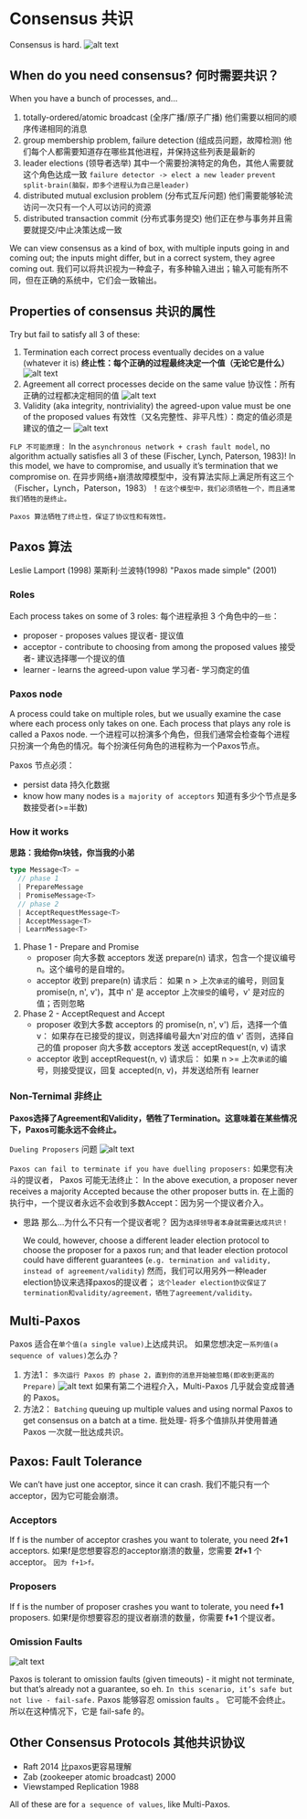 # Consensus 共识

Consensus is hard.
![alt text](image-38.png)

## When do you need consensus? 何时需要共识？

When you have a bunch of processes, and…

1. totally-ordered/atomic broadcast (全序广播/原子广播)
   他们需要以相同的顺序传递相同的消息
2. group membership problem, failure detection (组成员问题，故障检测)
   他们每个人都需要知道存在哪些其他进程，并保持这些列表是最新的
3. leader elections (领导者选举)
   其中一个需要扮演特定的角色，其他人需要就这个角色达成一致
   `failure detector -> elect a new leader`
   `prevent split-brain(脑裂，即多个进程认为自己是leader)`
4. distributed mutual exclusion problem (分布式互斥问题)
   他们需要能够轮流访问一次只有一个人可以访问的资源
5. distributed transaction commit (分布式事务提交)
   他们正在参与事务并且需要就提交/中止决策达成一致

We can view consensus as a kind of box, with multiple inputs going in and coming out; the inputs might differ, but in a correct system, they agree coming out.
我们可以将共识视为一种盒子，有多种输入进出；输入可能有所不同，但在正确的系统中，它们会一致输出。

## Properties of consensus 共识的属性

Try but fail to satisfy all 3 of these:

1. Termination
   each correct process eventually decides on a value (whatever it is)
   **终止性：每个正确的过程最终决定一个值（无论它是什么）**
   ![alt text](image-39.png)
2. Agreement
   all correct processes decide on the same value
   协议性：所有正确的过程都决定相同的值
   ![alt text](image-40.png)
3. Validity (aka integrity, nontriviality)
   the agreed-upon value must be one of the proposed values
   有效性（又名完整性、非平凡性）：商定的值必须是建议的值之一
   ![alt text](image-41.png)

`FLP 不可能原理：`
In the `asynchronous network + crash fault model`, no algorithm actually satisfies all 3 of these (Fischer, Lynch, Paterson, 1983)! In this model, we have to compromise, and usually it’s termination that we compromise on.
在异步网络+崩溃故障模型中，没有算法实际上满足所有这三个（Fischer，Lynch，Paterson，1983）！`在这个模型中，我们必须牺牲一个，而且通常我们牺牲的是终止。`

`Paxos 算法牺牲了终止性，保证了协议性和有效性。`

## Paxos 算法

Leslie Lamport (1998)
莱斯利·兰波特(1998)
"Paxos made simple" (2001)

### Roles

Each process takes on some of 3 roles:
每个进程承担 3 个角色中的`一些`：

- proposer - proposes values
  提议者- 提议值
- acceptor - contribute to choosing from among the proposed values
  接受者- 建议选择哪一个提议的值
- learner - learns the agreed-upon value
  学习者- 学习商定的值

### Paxos node

A process could take on multiple roles, but we usually examine the case where each process only takes on one. Each process that plays any role is called a Paxos node.
一个进程可以扮演多个角色，但我们通常会检查每个进程只扮演一个角色的情况。每个扮演任何角色的进程称为一个Paxos节点。

Paxos 节点必须：

- persist data
  持久化数据
- know how many nodes is `a majority of acceptors`
  知道有多少个节点是多数接受者(>=半数)

### How it works

**思路：我给你n块钱，你当我的小弟**

```ts
type Message<T> =
  // phase 1
  | PrepareMessage
  | PromiseMessage<T>
  // phase 2
  | AcceptRequestMessage<T>
  | AcceptMessage<T>
  | LearnMessage<T>
```

1. Phase 1 - Prepare and Promise
   - proposer 向大多数 acceptors 发送 prepare(n) 请求，包含一个提议编号 n。这个编号的是自增的。
   - acceptor 收到 prepare(n) 请求后：
     如果 n > 上次`承诺`的编号，则回复 promise(n, n', v')，其中 n' 是 acceptor 上次`接受`的编号，v' 是对应的值；否则忽略
2. Phase 2 - AcceptRequest and Accept
   - proposer 收到大多数 acceptors 的 promise(n, n', v') 后，选择一个值 v：
     如果存在已接受的提议，则选择编号最大n'对应的值 v'
     否则，选择自己的值
     proposer 向大多数 acceptors 发送 acceptRequest(n, v) 请求
   - acceptor 收到 acceptRequest(n, v) 请求后：
     如果 n >= 上次`承诺`的编号，则接受提议，回复 accepted(n, v)，并发送给所有 learner

### Non-Ternimal 非终止

**Paxos选择了Agreement和Validity，牺牲了Termination。这意味着在某些情况下，Paxos可能永远不会终止。**

`Dueling Proposers` 问题
![alt text](image-42.png)

`Paxos can fail to terminate if you have duelling proposers:`
如果您有决斗的提议者， Paxos 可能无法终止：
In the above execution, a proposer never receives a majority Accepted because the other proposer butts in.
在上面的执行中，一个提议者永远不会收到多数Accept：因为另一个提议者介入。

- 思路
  那么...为什么不只有一个提议者呢？
  因为`选择领导者本身就需要达成共识！`

  We could, however, choose a different leader election protocol to choose the proposer for a paxos run; and that leader election protocol could have different guarantees (`e.g. termination and validity, instead of agreement/validity`)
  然而，我们可以用另外一种leader election协议来选择paxos的提议者；
  `这个leader election协议保证了termination和validity/agreement，牺牲了agreement/validity。`

## Multi-Paxos

Paxos 适合在`单个值(a single value)`上达成共识。
如果您想决定`一系列值(a sequence of values)`怎么办？

1. 方法1：
   `多次运行 Paxos 的 phase 2，直到你的消息开始被忽略(即收到更高的Prepare)`
   ![alt text](image-43.png)
   如果有第二个进程介入，Multi-Paxos 几乎就会变成普通的 Paxos。
2. 方法2：
   `Batching`
   queuing up multiple values and using normal Paxos to get consensus on a batch at a time.
   批处理- 将多个值排队并使用普通 Paxos 一次就​​一批达成共识。

## Paxos: Fault Tolerance

We can’t have just one acceptor, since it can crash.
我们不能只有一个acceptor，因为它可能会崩溃。

### Acceptors

If f is the number of acceptor crashes you want to tolerate, you need **2f+1** acceptors.
如果f是您想要容忍的acceptor崩溃的数量，您需要 **2f+1** 个acceptor。
`因为 f+1>f。`

### Proposers

If f is the number of proposer crashes you want to tolerate, you need **f+1** proposers.
如果f是你想要容忍的提议者崩溃的数量，你需要 **f+1** 个提议者。

### Omission Faults

![alt text](image-44.png)

Paxos is tolerant to omission faults (given timeouts) - it might not terminate, but that’s already not a guarantee, so eh.
`In this scenario, it’s safe but not live - fail-safe.`
Paxos 能够容忍 omission faults 。
它可能不会终止。所以在这种情况下，它是 fail-safe 的。

## Other Consensus Protocols 其他共识协议

- Raft
  2014
  比paxos更容易理解
- Zab (zookeeper atomic broadcast)
  2000
- Viewstamped Replication
  1988

All of these are for `a sequence of values`, like Multi-Paxos.
